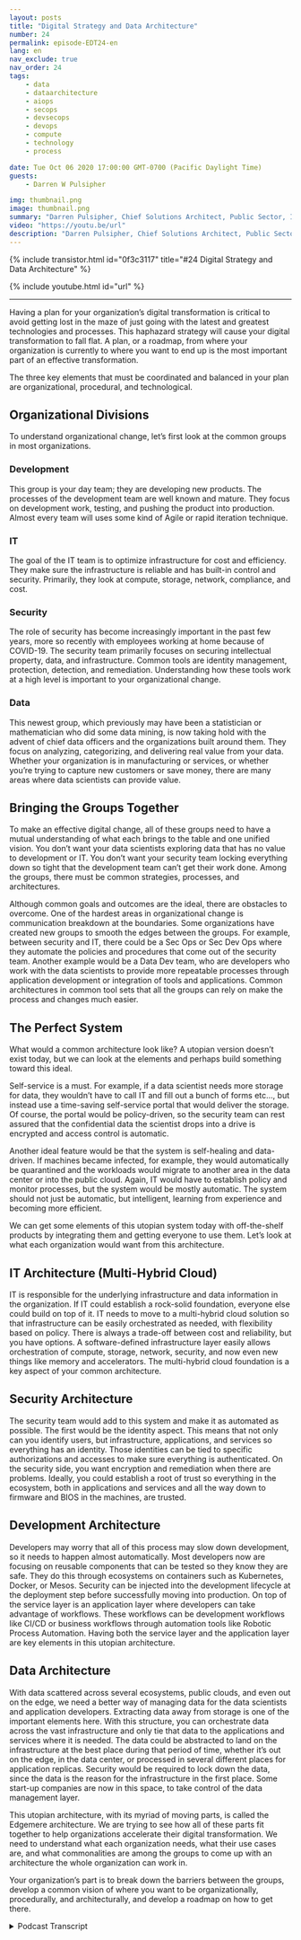 ```yaml
---
layout: posts
title: "Digital Strategy and Data Architecture"
number: 24
permalink: episode-EDT24-en
lang: en
nav_exclude: true
nav_order: 24
tags:
    - data
    - dataarchitecture
    - aiops
    - secops
    - devsecops
    - devops
    - compute
    - technology
    - process

date: Tue Oct 06 2020 17:00:00 GMT-0700 (Pacific Daylight Time)
guests:
    - Darren W Pulsipher

img: thumbnail.png
image: thumbnail.png
summary: "Darren Pulsipher, Chief Solutions Architect, Public Sector, Intel outlines digital strategy and architecture to effectively transform your organization. He explains how organizational, procedural, and technological elements must be balanced to work efficiently toward a common, ideal architecture to support a unified vision."
video: "https://youtu.be/url"
description: "Darren Pulsipher, Chief Solutions Architect, Public Sector, Intel outlines digital strategy and architecture to effectively transform your organization. He explains how organizational, procedural, and technological elements must be balanced to work efficiently toward a common, ideal architecture to support a unified vision."
---
```


<div>
{% include transistor.html id="0f3c3117" title="#24 Digital Strategy and Data Architecture" %}

{% include youtube.html id="url" %}
</div>

---

Having a plan for your organization’s digital transformation is critical to avoid getting lost in the maze of just going with the latest and greatest technologies and processes. This haphazard strategy will cause your digital transformation to fall flat. A plan, or a roadmap, from where your organization is currently to where you want to end up is the most important part of an effective transformation.

The three key elements that must be coordinated and balanced in your plan are organizational, procedural, and technological.

## Organizational Divisions

To understand organizational change, let’s first look at the common groups in most organizations.

### Development

This group is your day team; they are developing new products. The processes of the development team are well known and mature. They focus on development work, testing, and pushing the product into production. Almost every team will uses some kind of Agile or rapid iteration technique.

### IT

The goal of the IT team is to optimize infrastructure for cost and efficiency. They make sure the infrastructure is reliable and has built-in control and security. Primarily, they look at compute, storage, network, compliance, and cost.

### Security

The role of security has become increasingly important in the past few years, more so recently with employees working at home because of COVID-19. The security team primarily focuses on securing intellectual property, data, and infrastructure. Common tools are identity management, protection, detection, and remediation. Understanding how these tools work at a high level is important to your organizational change.

### Data 

This newest group, which previously may have been a statistician or mathematician who did some data mining, is now taking hold with the advent of chief data officers and the organizations built around them. They focus on analyzing, categorizing, and delivering real value from your data. Whether your organization is in manufacturing or services, or whether you’re trying to capture new customers or save money, there are many areas where data scientists can provide value.

## Bringing the Groups Together 

To make an effective digital change, all of these groups need to have a mutual understanding of what each brings to the table and one unified vision. You don’t want your data scientists exploring data that has no value to development or IT. You don’t want your security team locking everything down so tight that the development team can’t get their work done. Among the groups, there must be  common strategies, processes, and architectures.

Although common goals and outcomes are the ideal, there are obstacles to overcome. One of the hardest areas in organizational change is communication breakdown at the boundaries. Some organizations have created new groups to smooth the edges between the groups. For example, between security and IT, there could be a Sec Ops or Sec Dev Ops where they automate the policies and procedures that come out of the security team.  Another example would be a Data Dev team, who are developers who work with the data scientists to provide more repeatable processes through application development or integration of tools and applications.  Common architectures in common tool sets that all the groups can rely on make the process and changes much easier.

## The Perfect System 

What would a common architecture look like? A utopian version doesn’t exist today, but we can look at the elements and perhaps build something toward this ideal.

Self-service is a must. For example, if a data scientist needs more storage for data, they wouldn’t have to call IT and fill out a bunch of forms etc…, but instead use a time-saving self-service portal that would deliver the storage. Of course, the portal would be policy-driven, so the security team can rest assured that the confidential data the scientist drops into a drive is encrypted and access control is automatic.

Another ideal feature would be that the system is self-healing and data-driven. If machines became infected, for example, they would automatically be quarantined and the workloads would migrate to another area in the data center or into the public cloud.  Again, IT would have to establish policy and monitor processes, but the system would be mostly automatic. The system should not just be automatic, but intelligent, learning from experience and becoming more efficient.

We can get some elements of this utopian system today with off-the-shelf products by integrating them and getting everyone to use them. Let’s look at what each organization would want from this architecture.

## IT Architecture (Multi-Hybrid Cloud) 

IT is responsible for the underlying infrastructure and data information in the organization. If IT could establish a rock-solid foundation, everyone else could build on top of it. IT needs to move to a multi-hybrid cloud solution so that infrastructure can be easily orchestrated as needed, with flexibility based on policy. There is always a trade-off between cost and reliability, but you have options. A software-defined infrastructure layer easily allows orchestration of compute, storage, network, security, and now even new things like memory and accelerators. The multi-hybrid cloud foundation is a key aspect of your common architecture.

## Security Architecture 

The security team would add to this system and make it as automated as possible.  The first would be the identity aspect. This means that not only can you identify users, but infrastructure, applications, and services so everything has an identity. Those identities can be tied to specific authorizations and accesses to make sure everything is authenticated. On the security side, you want encryption and remediation when there are problems. Ideally, you could establish a root of trust so everything in the ecosystem, both in applications and services and all the way down to firmware and BIOS in the machines, are trusted.

## Development Architecture 

Developers may worry that all of this process may slow down development, so it needs to happen almost automatically.  Most developers now are focusing on reusable components that can be tested so they know they are safe. They do this through ecosystems on containers such as Kubernetes, Docker, or Mesos. Security can be injected into the development lifecycle at the deployment step before successfully moving into production. On top of the service layer is an application layer where developers can take advantage of workflows. These workflows can be development workflows like CI/CD or business workflows through automation tools like Robotic Process Automation. Having both the service layer and the application layer are key elements in this utopian architecture.

## Data Architecture 

With data scattered across several ecosystems, public clouds, and even out on the edge, we need a better way of managing data for the data scientists and application developers. Extracting data away from storage is one of the important elements here. With this structure, you can orchestrate data across the vast infrastructure and only tie that data to the applications and services where it is needed. The data could be abstracted to land on the infrastructure at the best place during that period of time, whether it’s out on the edge, in the data center, or processed in several different places for application replicas. Security would be required to lock down the data, since the data is the reason for the infrastructure in the first place. Some start-up companies are now in this space, to take control of the data management layer.

This utopian architecture, with its myriad of moving parts, is called the Edgemere architecture. We are trying to see how all of these parts fit together to help organizations accelerate their digital transformation. We need to understand what each organization needs, what their use cases are, and what commonalities are among the groups to come up with an architecture the whole organization can work in.

Your organization’s part is to break down the barriers between the groups, develop a common vision of where you want to be organizationally, procedurally, and architecturally, and develop a roadmap on how to get there. 



<details>
<summary> Podcast Transcript </summary>

<p></p>

</details>
